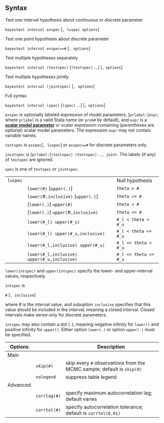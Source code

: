 ## Syntax

Test one interval hypothesis about continuous or discrete parameter

`bayestest interval exspec` \[`, luspec options`\]

Test one point hypothesis about discrete parameter

`bayestest interval exspec==#` \[`, options`\]

Test multiple hypotheses separately

`bayestest interval (testspec)` \[`(testspec)` ...\] \[`,`
`options`\]

Test multiple hypotheses jointly

`bayestest interval (jointspec)` \[`, options`\]

Full syntax

`bayestest interval (spec)` \[`(spec)` ...\] \[`,`
`options`\]

`exspec` is optionally labeled expression of model parameters,
\[`prlabel:`\]`expr`, where `prlabel` is a valid Stata name (or
`prob#` by default), and `expr` is a
[<strong>scalar model parameter</strong>](bayes_glossary##scalar_model_parameter)
or scalar expression containing (parentheses are optional) scalar model
parameters. The expression `expr` may not contain variable names.

`testspec` is `exspec`\[`, luspec`\] or `exspec==#` for discrete
parameters only.

`jointspec` is \[`prlabel:`\]`(testspec) (testspec)`
...`, joint`. The labels (if any) of `testspec` are ignored.

`spec` is one of `testspec` or `jointspec`.

|          |                                                               |                       |
|----------|---------------------------------------------------------------|-----------------------|
| `luspec` |                                                               | Null hypothesis       |
|          | `lower(#)` \[`upper(.)`\]                                     | `theta > #`           |
|          | `lower(`\#`,inclusive)` \[`upper(.)`\]                    | `theta >= #`          |
|          | \[`lower(.)`\] `upper(#)`                                     | `theta < #`           |
|          | \[`lower(.)`\] `upper(`\#`,inclusive)`                    | `theta <= #`          |
|          | `lower(#_l) upper(#_u)`                                     | `#_l < theta < #_u`   |
|          | `lower(#_l) upper(#_u,inclusive)`                   | `#_l < theta <= #_u`  |
|          | `lower(#_l,inclusive) upper(#_u)`                   | `#_l <= theta < #_u`  |
|          | `lower(#_l,inclusive) upper(#_u,inclusive)` | `#_l <= theta <= #_u` |

`lower(intspec)` and `upper(intspec)` specify the lower- and
upper-interval values, respectively.

`intspec` is

`#` \[`, inclusive`\]

where \# is the interval value, and suboption `inclusive` specifies that
this value should be included in the interval, meaning a closed
interval. Closed intervals make sense only for discrete parameters.

`intspec` may also contain a dot (`.`), meaning negative infinity for
`lower()` and positive infinity for `upper()`. Either option `lower(.)`
or option `upper(.)` must be specified.

| Options  |              | Description                                                            |
|----------|--------------|------------------------------------------------------------------------|
| Main     |              |                                                                        |
|          | `skip(#)`    | skip every `#` observations from the MCMC sample; default is `skip(0)` |
|          | `nolegend`   | suppress table legend                                                  |
| Advanced |              |                                                                        |
|          | `corrlag(#)` | specify maximum autocorrelation lag; default varies                    |
|          | `corrtol(#)` | specify autocorrelation tolerance; default is `corrtol(0.01)`          |
